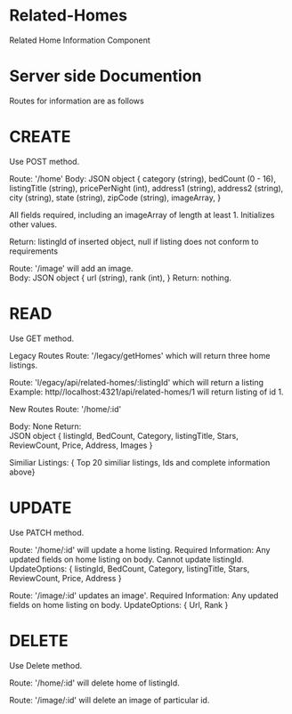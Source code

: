 # Related-Homes
Related Home Information Component

# Server side Documention
Routes for information are as follows

# CREATE
Use POST method. 

Route: '/home' 
Body: JSON object 
  { category (string), 
    bedCount (0 - 16), 
    listingTitle (string), 
    pricePerNight (int), 
    address1 (string), 
    address2 (string), 
    city (string), 
    state (string), 
    zipCode (string), 
    imageArray,
  } 

All fields required, including an imageArray of length at least 1. Initializes other values. 

Return: listingId of inserted object, null if listing does not conform to requirements

Route: '/image' will add an image.  
Body: JSON object 
  { url (string),
    rank (int),
  }
Return: nothing.

# READ 
Use GET method. 

Legacy Routes
Route: '/legacy/getHomes' which will return three home listings.  

Route: 'l/egacy/api/related-homes/:listingId' which will return a listing
Example: http//localhost:4321/api/related-homes/1 will return listing of id 1.

New Routes
Route: '/home/:id'  

Body: None
Return:   
  JSON object 
  { listingId, 
    BedCount, 
    Category, 
    listingTitle, 
    Stars, 
    ReviewCount, 
    Price, 
    Address, 
    Images
  }
  
  Similiar Listings: { Top 20 similiar listings, Ids and complete information above} 



# UPDATE
Use PATCH method.

Route: '/home/:id' will update a home listing. 
Required Information: Any updated fields on home listing on body. Cannot update listingId. 
UpdateOptions: 
  { listingId, 
    BedCount, 
    Category, 
    listingTitle, 
    Stars, 
    ReviewCount, 
    Price, 
    Address
  }

Route: '/image/:id' updates an image'.
Required Information: Any updated fields on home listing on body. 
UpdateOptions: 
  { Url, 
    Rank
  }

# DELETE
Use Delete method.

Route: '/home/:id' will delete home of listingId. 

Route: '/image/:id' will delete an image of particular id. 


